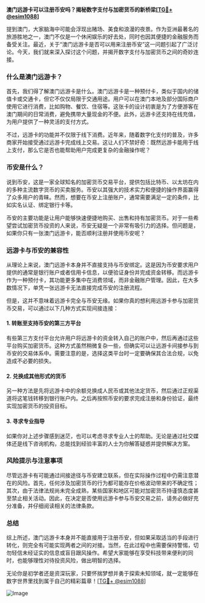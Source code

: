 **澳门远游卡可以注册币安吗？揭秘数字支付与加密货币的新桥梁[[TG💪+ @esim1088](https://t.me/s/esim1088)]**

提到澳门，大家脑海中可能会浮现出赌场、美食和浪漫的夜景。作为亚洲最著名的旅游胜地之一，澳门不仅是一个休闲娱乐的好去处，同时也因其便捷的金融服务而备受关注。最近，关于“澳门远游卡是否可以用来注册币安”这一问题引起了广泛讨论。今天，我们就来深入探讨这个问题，并揭开数字支付与加密货币之间的奇妙连接。

### 什么是澳门远游卡？

首先，我们得了解澳门远游卡是什么。澳门远游卡是一种预付卡，类似于国内的储值卡或交通卡，但它不仅仅局限于交通用途。用户可以在澳门本地及部分国际商户使用它进行消费，比如购物、餐饮、住宿等。这张卡的设计初衷是为了方便游客在澳门期间的日常消费，避免携带大量现金的不便。此外，远游卡还支持在线充值，为用户提供了一种灵活的支付方式。

不过，远游卡的功能并不仅限于线下消费。近年来，随着数字化支付的普及，许多商家开始接受通过远游卡完成线上交易。这让人们不禁好奇：既然远游卡能用于线上支付，那么它是否也能帮助用户完成更复杂的金融操作呢？

### 币安是什么？

说到币安，这是一家全球知名的加密货币交易平台，提供包括比特币、以太坊在内的多种主流数字货币的买卖服务。币安以其强大的技术实力和便捷的操作界面赢得了众多用户的青睐。然而，想要在币安上注册账户，通常需要满足一定的条件，比如实名认证、绑定银行卡等。

币安的主要功能是让用户能够快速便捷地购买、出售和持有加密货币。对于一些希望尝试加密货币投资的人来说，币安无疑是一个非常有吸引力的选择。但问题是，如果你只有一张澳门远游卡，能否顺利注册并使用币安呢？

### 远游卡与币安的兼容性

从理论上来说，澳门远游卡本身并不直接支持与币安绑定。这是因为币安要求用户提供的通常是银行账户或者信用卡信息，以便验证身份并完成资金转移。而远游卡作为一种预付卡，其功能更多集中在消费领域，而非金融账户管理。因此，在大多数情况下，单凭一张远游卡无法直接完成币安的注册流程。

但是，这并不意味着远游卡完全与币安无缘。如果你真的想利用远游卡参与加密货币交易，可以通过以下几种方式实现间接连接：

#### 1. 转账至支持币安的第三方平台
有些第三方支付平台允许用户将远游卡的资金转入自己的账户中，然后再通过这些平台购买加密货币。这种方式虽然稍微复杂一些，但确实可以让远游卡间接参与到币安的交易体系中。需要注意的是，选择这类平台时一定要确保其合法合规，以免造成不必要的损失。

#### 2. 兑换成其他形式的货币
另一种方法是先将远游卡中的余额兑换成人民币或其他法定货币，然后通过正规渠道将这笔钱转移到银行账户内。之后再按照币安的要求完成注册和身份验证，最终实现加密货币的投资目标。

#### 3. 寻求专业指导
如果你对上述步骤感到迷茫，也可以考虑寻求专业人士的帮助。无论是通过社交媒体还是线下咨询机构，总能找到经验丰富的人士为你解答疑惑并提供解决方案。

### 风险提示与注意事项

尽管远游卡有可能通过间接途径与币安建立联系，但在实际操作过程中仍需注意潜在的风险。首先，任何涉及加密货币的行为都可能存在价格波动带来的不确定性；其次，由于法律法规尚未完全成熟，某些国家和地区可能对加密货币持谨慎态度甚至禁止相关活动。因此，在决定是否使用远游卡参与币安交易之前，请务必做好充分准备，并仔细阅读相关的法律条款。

### 总结

综上所述，澳门远游卡本身并不能直接用于注册币安，但如果采取适当的手段进行转化，则完全有可能实现两者之间的对接。当然，在此过程中也需要保持警惕，切勿轻信未经证实的信息或盲目跟风操作。希望大家能够在享受科技带来便利的同时，也能够理性对待投资风险，做出明智的选择。

无论你是初学者还是资深玩家，只要怀揣梦想并勇于探索未知领域，就一定能够在数字世界里找到属于自己的精彩篇章！[[TG💪+ @esim1088](https://t.me/s/esim1088)]

![Image](https://i.postimg.cc/4NQfJmqS/Snipaste-2025-05-13-00-14-12.png)